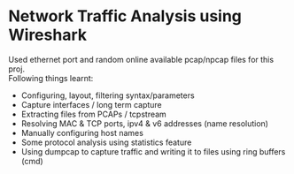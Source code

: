 # Network Traffic Analysis using Wireshark

Used ethernet port and random online available pcap/npcap files for this proj.<br>
Following things learnt:
- Configuring, layout, filtering syntax/parameters
- Capture interfaces / long term capture
- Extracting files from PCAPs / tcpstream
- Resolving MAC & TCP ports, ipv4 & v6 addresses (name resolution)
- Manually configuring host names
- Some protocol analysis using statistics feature
- Using dumpcap to capture traffic and writing it to files using ring buffers (cmd)
